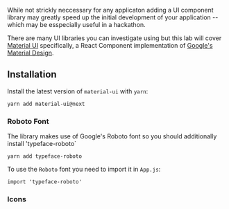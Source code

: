 While not strickly neccessary for any applicaton adding a UI component library may greatly speed up the initial development
of your application -- which may be esspecially useful in a hackathon.

There are many UI libraries you can investigate using but this lab will cover [Material UI](https://material-ui-next.com/)
specifically, a React Component implementation of [Google's Material Design](https://material.io/guidelines/).


## Installation

Install the latest version of `material-ui` with `yarn`:

`yarn add material-ui@next`

### Roboto Font

The library makes use of Google's Roboto font so you should additionally install 'typeface-roboto`

`yarn add typeface-roboto`

To use the `Roboto` font you need to import it in `App.js`:

```
import 'typeface-roboto'
```

### Icons

